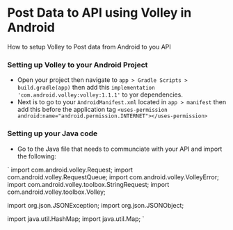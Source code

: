 # Post Data to API using Volley in Android
How to setup Volley to Post data from Android to you API

### Setting up Volley to your Android Project
- Open your project then navigate to `app > Gradle Scripts > build.gradle(app)` then add this `implementation 'com.android.volley:volley:1.1.1'` to yor dependencies.
- Next is to go to your `AndroidManifest.xml` located in `app > manifest` then add this before the application tag `<uses-permission android:name="android.permission.INTERNET"></uses-permission>`

### Setting up your Java code
- Go to the Java file that needs to communciate with your API and import the following:

`
import com.android.volley.Request;
import com.android.volley.RequestQueue;
import com.android.volley.VolleyError;
import com.android.volley.toolbox.StringRequest;
import com.android.volley.toolbox.Volley;

import org.json.JSONException;
import org.json.JSONObject;

import java.util.HashMap;
import java.util.Map;
`
